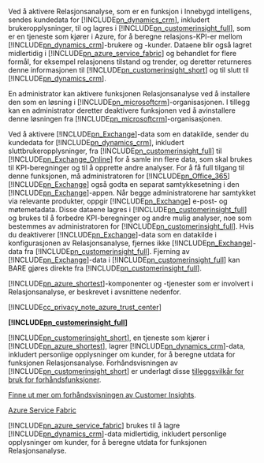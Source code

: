 Ved å aktivere Relasjonsanalyse, som er en funksjon i Innebygd intelligens, sendes kundedata for [!INCLUDE[pn_dynamics_crm](pn-dynamics-crm.md)], inkludert brukeropplysninger, til og lagres i [!INCLUDE[pn_customerinsight_full](pn-customer-insights-full.md)], som er en tjeneste som kjører i Azure, for å beregne relasjons-KPI-er mellom [!INCLUDE[pn_dynamics_crm](pn-dynamics-crm.md)]-brukere og -kunder. Dataene blir også lagret midlertidig i [!INCLUDE[pn_azure_service_fabric](pn-azure-service-fabric.md)] og behandlet for flere formål, for eksempel relasjonens tilstand og trender, og deretter returneres denne informasjonen til [!INCLUDE[pn_customerinsight_short](pn-customer-insights-short.md)] og til slutt til [!INCLUDE[pn_dynamics_crm](pn-dynamics-crm.md)].  
  
 En administrator kan aktivere funksjonen Relasjonsanalyse ved å installere den som en løsning i [!INCLUDE[pn_microsoftcrm](pn-microsoftcrm.md)]-organisasjonen. I tillegg kan en administrator deretter deaktivere funksjonen ved å avinstallere denne løsningen fra [!INCLUDE[pn_microsoftcrm](pn-microsoftcrm.md)]-organisasjonen.  
  
 Ved å aktivere [!INCLUDE[pn_Exchange](pn-exchange.md)]-data som en datakilde, sender du kundedata for [!INCLUDE[pn_dynamics_crm](pn-dynamics-crm.md)], inkludert sluttbrukeropplysninger, fra [!INCLUDE[pn_customerinsight_full](pn-customer-insights-full.md)] til [!INCLUDE[pn_Exchange_Online](pn-exchange-online.md)] for å samle inn flere data, som skal brukes til KPI-beregninger og til å opprette andre analyser.  For å få full tilgang til denne funksjonen, må administratoren for [!INCLUDE[pn_Office_365](pn-office-365.md)] [!INCLUDE[pn_Exchange](pn-exchange.md)] også godta en separat samtykkesetning i den [!INCLUDE[pn_Exchange](pn-exchange.md)]-appen.  Når begge administratorene har samtykket via relevante produkter, oppgir [!INCLUDE[pn_Exchange](pn-exchange.md)] e-post- og møtemetadata. Disse dataene lagres i [!INCLUDE[pn_customerinsight_full](pn-customer-insights-full.md)] og brukes til å forbedre KPI-beregninger og andre mulig analyser, noe som bestemmes av administratoren for [!INCLUDE[pn_customerinsight_full](pn-customer-insights-full.md)]. Hvis du deaktiverer [!INCLUDE[pn_Exchange](pn-exchange.md)]-data som en datakilde i konfigurasjonen av Relasjonsanalyse, fjernes ikke [!INCLUDE[pn_Exchange](pn-exchange.md)]-data fra [!INCLUDE[pn_customerinsight_full](pn-customer-insights-full.md)].  Fjerning av [!INCLUDE[pn_Exchange](pn-exchange.md)]-data i [!INCLUDE[pn_customerinsight_full](pn-customer-insights-full.md)] kan BARE gjøres direkte fra [!INCLUDE[pn_customerinsight_full](pn-customer-insights-full.md)].  
  
 [!INCLUDE[pn_azure_shortest](pn-azure-shortest.md)]-komponenter og -tjenester som er involvert i Relasjonsanalyse, er beskrevet i avsnittene nedenfor.  
  
 [!INCLUDE[cc_privacy_note_azure_trust_center](cc-privacy-note-azure-trust-center.md)]  
  
 **[!INCLUDE[pn_customerinsight_full](pn-customer-insights-full.md)]**  
  
 [!INCLUDE[pn_customerinsight_short](pn-customer-insights-short.md)], en tjeneste som kjører i [!INCLUDE[pn_azure_shortest](pn-azure-shortest.md)], lagrer [!INCLUDE[pn_dynamics_crm](pn-dynamics-crm.md)]-data, inkludert personlige opplysninger om kunder, for å beregne utdata for funksjonen Relasjonsanalyse. Forhåndsvisningen av [!INCLUDE[pn_customerinsight_short](pn-customer-insights-short.md)] er underlagt disse [tilleggsvilkår for bruk for forhåndsfunksjoner](http://go.microsoft.com/fwlink/p/?LinkId=511446).  
  
 [Finne ut mer om forhåndsvisningen av Customer Insights](https://azure.microsoft.com/services/customer-insights/).  
  
 [Azure Service Fabric](https://azure.microsoft.com/services/service-fabric/)  
  
 [!INCLUDE[pn_azure_service_fabric](pn-azure-service-fabric.md)] brukes til å lagre [!INCLUDE[pn_dynamics_crm](pn-dynamics-crm.md)]-data midlertidig, inkludert personlige opplysninger om kunder, for å beregne utdata for funksjonen Relasjonsanalyse.